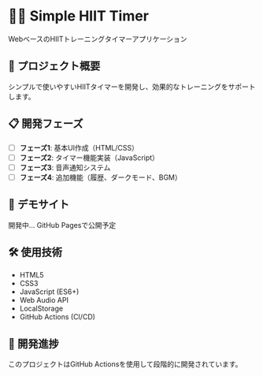 # 🏃‍♂️ Simple HIIT Timer

WebベースのHIITトレーニングタイマーアプリケーション

## 🎯 プロジェクト概要

シンプルで使いやすいHIITタイマーを開発し、効果的なトレーニングをサポートします。

## 📋 開発フェーズ

- [ ] **フェーズ1**: 基本UI作成（HTML/CSS）
- [ ] **フェーズ2**: タイマー機能実装（JavaScript）
- [ ] **フェーズ3**: 音声通知システム
- [ ] **フェーズ4**: 追加機能（履歴、ダークモード、BGM）

## 🚀 デモサイト

開発中... GitHub Pagesで公開予定

## 🛠️ 使用技術

- HTML5
- CSS3
- JavaScript (ES6+)
- Web Audio API
- LocalStorage
- GitHub Actions (CI/CD)

## 📝 開発進捗

このプロジェクトはGitHub Actionsを使用して段階的に開発されています。